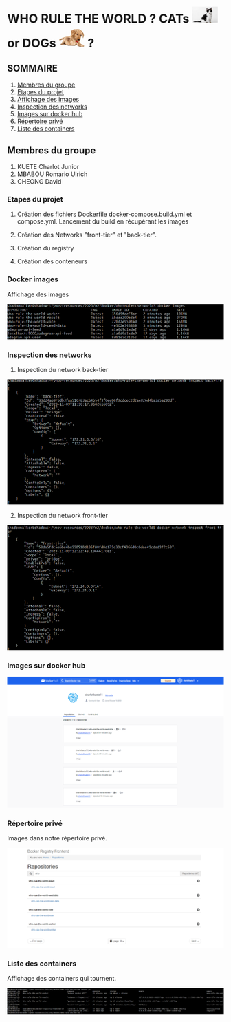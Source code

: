 # WHO RULE THE WORLD ? CATs <img src="images/cat.jpg" alt="cats" width="60" /> or DOGs <img src="images/dog.jpg" alt="dogs" width="60" /> ?

## SOMMAIRE

1. [Membres du groupe](#membres-du-groupe)
2. [Etapes du projet](#etapes-du-projet)
3. [Affichage des images](#docker-images)
4. [Inspection des networks](#inspection-des-networks)
5. [Images sur docker hub](#images-sur-docker-hub)
5. [Répertoire privé](#répertoire-privé)
5. [Liste des containers](#liste-des-containers)

## Membres du groupe

1. KUETE Charlot Junior
2. MBABOU Romario Ulrich
3. CHEONG David

### Etapes du projet

1. Création des fichiers Dockerfile docker-compose.build.yml et compose.yml.
Lancement du build en récupérant les images

2. Création des Networks "front-tier" et "back-tier".

3. Création du registry

4. Création des conteneurs


### Docker images
Affichage des images

![image1](images/image1.png)

### Inspection des networks
1. Inspection du network back-tier

![image2](images/image2.png)

2. Inspection du network front-tier

![image3](images/image3.png)

### Images sur docker hub

![image4](images/image4.png)

### Répertoire privé

Images dans notre répertoire privé.

![image5](images/image5.png)

### Liste des containers

Affichage des containers qui tournent.

![image6](images/image6.png)